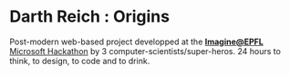 # Darth Reich : Origins

Post-modern web-based project developped at the [**Imagine@EPFL** Microsoft Hackathon](https://www.facebook.com/imagineEPFL) by 3 computer-scientists/super-heros. 24 hours to think, to design, to code and to drink.